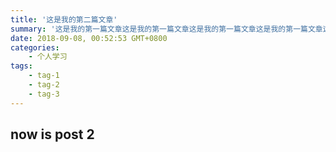 ```yaml
---
title: '这是我的第二篇文章'
summary: '这是我的第一篇文章这是我的第一篇文章这是我的第一篇文章这是我的第一篇文章这是我的第一篇文章这是我的第一篇文章这是我的第一篇文章这是我的第一篇文章'
date: 2018-09-08, 00:52:53 GMT+0800
categories:
    - 个人学习
tags:
    - tag-1
    - tag-2
    - tag-3
---
```


## now is post 2
